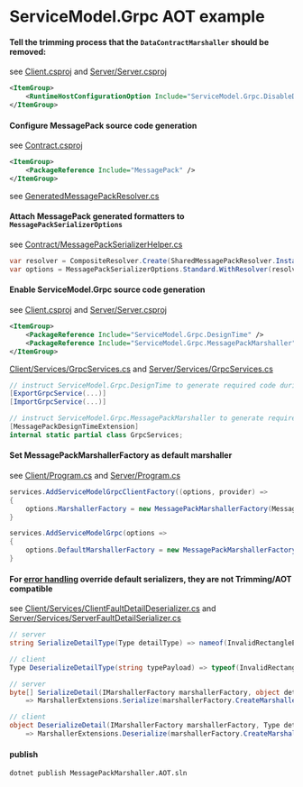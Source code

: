 # ServiceModel.Grpc AOT example

#### Tell the trimming process that the `DataContractMarshaller` should be removed:

see [Client.csproj](Client/Client.csproj) and [Server/Server.csproj](Server/Server.csproj)

```xml
<ItemGroup>
    <RuntimeHostConfigurationOption Include="ServiceModel.Grpc.DisableDataContractMarshallerFactory" Value="true" Trim="true" />
</ItemGroup>
```

#### Configure MessagePack source code generation

see [Contract.csproj](Contract/Contract.csproj)

```xml
<ItemGroup>
    <PackageReference Include="MessagePack" />
</ItemGroup>
```

see [GeneratedMessagePackResolver.cs](Contract/GeneratedMessagePackResolver.cs)

#### Attach MessagePack generated formatters to  `MessagePackSerializerOptions`

see [Contract/MessagePackSerializerHelper.cs](Contract/MessagePackSerializerHelper.cs)

```c#
var resolver = CompositeResolver.Create(SharedMessagePackResolver.Instance, StandardResolver.Instance);
var options = MessagePackSerializerOptions.Standard.WithResolver(resolver);
```

#### Enable ServiceModel.Grpc source code generation

see [Client.csproj](Client/Client.csproj) and [Server/Server.csproj](Server/Server.csproj)

```xml
<ItemGroup>
    <PackageReference Include="ServiceModel.Grpc.DesignTime" />
    <PackageReference Include="ServiceModel.Grpc.MessagePackMarshaller" />
</ItemGroup>
```

[Client/Services/GrpcServices.cs](Client/Services/GrpcServices.cs) and [Server/Services/GrpcServices.cs](Server/Services/GrpcServices.cs)

```cs
// instruct ServiceModel.Grpc.DesignTime to generate required code during the build process
[ExportGrpcService(...)] 
[ImportGrpcService(...)] 

// instruct ServiceModel.Grpc.MessagePackMarshaller to generate required code during the build process
[MessagePackDesignTimeExtension]
internal static partial class GrpcServices;
```

#### Set MessagePackMarshallerFactory as default marshaller

see [Client/Program.cs](Client/Program.cs) and [Server/Program.cs](Server/Program.cs)

```c#
services.AddServiceModelGrpcClientFactory((options, provider) =>
{
    options.MarshallerFactory = new MessagePackMarshallerFactory(MessagePackSerializerHelper.CreateApplicationOptions());
}

services.AddServiceModelGrpc(options =>
{
    options.DefaultMarshallerFactory = new MessagePackMarshallerFactory(MessagePackSerializerHelper.CreateApplicationOptions());
}
```

#### For [error handling](https://max-ieremenko.github.io/ServiceModel.Grpc/global-error-handling.html) override default serializers, they are not Trimming/AOT compatible

see [Client/Services/ClientFaultDetailDeserializer.cs](Client/Services/ClientFaultDetailDeserializer.cs) and [Server/Services/ServerFaultDetailSerializer.cs](Server/Services/ServerFaultDetailSerializer.cs)

```c#
// server
string SerializeDetailType(Type detailType) => nameof(InvalidRectangleError);

// client
Type DeserializeDetailType(string typePayload) => typeof(InvalidRectangleError);

// server
byte[] SerializeDetail(IMarshallerFactory marshallerFactory, object detail)
    => MarshallerExtensions.Serialize(marshallerFactory.CreateMarshaller<InvalidRectangleError>(), (InvalidRectangleError)detail);

// client
object DeserializeDetail(IMarshallerFactory marshallerFactory, Type detailType, byte[] detailPayload)
    => MarshallerExtensions.Deserialize(marshallerFactory.CreateMarshaller<InvalidRectangleError>(), detailPayload);
```

#### publish

```bash
dotnet publish MessagePackMarshaller.AOT.sln
```